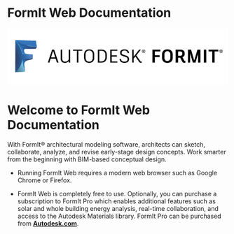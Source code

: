 # FormIt Web Documentation

![](/assets/b5030b43-df24-4259-ad6a-94bcad61bc78.png)

# Welcome to FormIt Web Documentation

With FormIt® architectural modeling software, architects can sketch, collaborate, analyze, and revise early-stage design concepts. Work smarter from the beginning with BIM-based conceptual design.

* Running FormIt Web requires a modern web browser such as Google Chrome or Firefox.

* FormIt Web is completely free to use. Optionally, you can purchase a subscription to FormIt Pro which enables additional features such as solar and whole building energy analysis, real-time collaboration, and access to the Autodesk Materials library. FormIt Pro can be purchased from [**Autodesk.com**](http://www.autodesk.com/store/products/formit-360-pro?licenseType=cloudSub&term=1month&support=basic). 